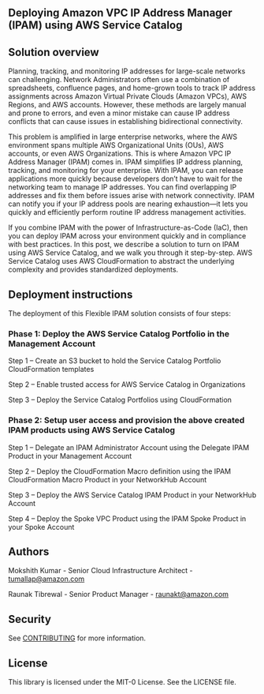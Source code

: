 ## Deploying Amazon VPC IP Address Manager (IPAM) using AWS Service Catalog

## Solution overview

Planning, tracking, and monitoring IP addresses for large-scale networks can challenging. Network Administrators often use a combination of spreadsheets, confluence pages, and home-grown tools to track IP address assignments across Amazon Virtual Private Clouds (Amazon VPCs), AWS Regions, and AWS accounts. However, these methods are largely manual and prone to errors, and even a minor mistake can cause IP address conflicts that can cause issues in establishing bidirectional connectivity.

This problem is amplified in large enterprise networks, where the AWS environment spans multiple AWS Organizational Units (OUs), AWS accounts, or even AWS Organizations. This is where Amazon VPC IP Address Manager (IPAM) comes in. IPAM simplifies IP address planning, tracking, and monitoring for your enterprise. With IPAM, you can release applications more quickly because developers don’t have to wait for the networking team to manage IP addresses. You can find overlapping IP addresses and fix them before issues arise with network connectivity. IPAM can notify you if your IP address pools are nearing exhaustion—it lets you quickly and efficiently perform routine IP address management activities.

If you combine IPAM with the power of Infrastructure-as-Code (IaC), then you can deploy IPAM across your environment quickly and in compliance with best practices. In this post, we describe a solution to turn on IPAM using AWS Service Catalog, and we walk you through it step-by-step. AWS Service Catalog uses AWS CloudFormation to abstract the underlying complexity and provides standardized deployments.

## Deployment instructions

The deployment of this Flexible IPAM solution consists of four steps:

### Phase 1: Deploy the AWS Service Catalog Portfolio in the Management Account

Step 1 – Create an S3 bucket to hold the Service Catalog Portfolio CloudFormation templates

Step 2 – Enable trusted access for AWS Service Catalog in Organizations

Step 3 – Deploy the Service Catalog Portfolios using CloudFormation

### Phase 2: Setup user access and provision the above created IPAM products using AWS Service Catalog

Step 1 – Delegate an IPAM Administrator Account using the Delegate IPAM Product in your Management Account

Step 2 – Deploy the CloudFormation Macro definition using the IPAM CloudFormation Macro Product in your NetworkHub Account

Step 3 – Deploy the AWS Service Catalog IPAM Product in your NetworkHub Account

Step 4 – Deploy the Spoke VPC Product using the IPAM Spoke Product in your Spoke Account

## Authors

Mokshith Kumar - Senior Cloud Infrastructure Architect - tumallap@amazon.com

Raunak Tibrewal - Senior Product Manager - raunakt@amazon.com

## Security

See [CONTRIBUTING](CONTRIBUTING.md#security-issue-notifications) for more information.

## License

This library is licensed under the MIT-0 License. See the LICENSE file.
